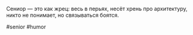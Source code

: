 Сениор — это как жрец: весь в перьях, несёт хрень про архитектуру, никто не понимает, но связываться боятся.

#senior #humor